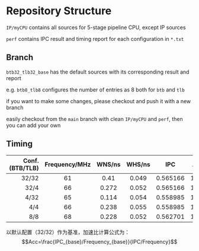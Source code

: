 # Repository Structure

`IP/myCPU` contains all sources for 5-stage pipeline CPU, except IP sources

`perf` contains IPC result and timing report for each configuration in `*.txt`

## Branch

`btb32_tlb32_base` has the default sources with its corresponding result and report

e.g. `btb8_tlb8` configures the number of entries as 8 both for `btb` and `tlb`

if you want to make some changes, please checkout and push it with a new branch

easily checkout from the `main` branch with clean `IP/myCPU` and `perf`, then you can add your own

## Timing

| Conf.(BTB/TLB) | Frequency/MHz | WNS/ns | WHS/ns |   IPC    | Acc.  |
| -------------: | :-----------: | :----: | :----: | :------: | ----- |
|          32/32 |      61       |  0.41  | 0.049  | 0.565166 | 1.00x |
|           32/4 |      66       | 0.272  | 0.052  | 0.565166 | 1.08x |
|           4/32 |      65       | 0.114  | 0.054  | 0.558985 | 1.08x |
|            4/4 |      66       | 0.238  | 0.055  | 0.558985 | 1.09x |
|            8/8 |      68       | 0.228  | 0.052  | 0.562701 | 1.12x |

以默认配置（32/32）作为基准，加速比计算公式为：$$Acc=\frac{IPC_{base}/Frequency_{base}}{IPC/Frequency}$$



